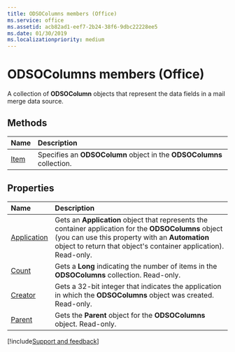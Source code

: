 ```yaml
---
title: ODSOColumns members (Office)
ms.service: office
ms.assetid: acb82ad1-eef7-2b24-38f6-9dbc22228ee5
ms.date: 01/30/2019
ms.localizationpriority: medium
---
```



# ODSOColumns members (Office)

A collection of **ODSOColumn** objects that represent the data fields in a mail merge data source.


## Methods

|Name|Description|
|:-----|:-----|
|[Item](../../Office.ODSOColumns.Item.md)|Specifies an **ODSOColumn** object in the **ODSOColumns** collection.|


## Properties

|Name|Description|
|:-----|:-----|
|[Application](../../Office.ODSOColumns.Application.md)|Gets an **Application** object that represents the container application for the **ODSOColumns** object (you can use this property with an **Automation** object to return that object's container application). Read-only.|
|[Count](../../Office.ODSOColumns.Count.md)|Gets a **Long** indicating the number of items in the **ODSOColumns** collection. Read-only.|
|[Creator](../../Office.ODSOColumns.Creator.md)|Gets a 32-bit integer that indicates the application in which the **ODSOColumns** object was created. Read-only.|
|[Parent](../../Office.ODSOColumns.Parent.md)|Gets the **Parent** object for the **ODSOColumns** object. Read-only.|

[!include[Support and feedback](~/includes/feedback-boilerplate.md)]